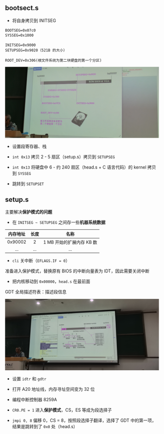 ## bootsect.s

- 将自身拷贝到 INITSEG

```
BOOTSEG=0x07c0
SYSSEG=0x1000

INITSEG=0x9000
SETUPSEG=0x9020（521B 的大小）

ROOT_DEV=0x306(根文件系统为第二块硬盘的第一个分区)
```

![](img/04-1.jpg)

- 设置段寄存器、栈

- `int 0x13` 拷贝 2 - 5 扇区（setup.s）拷贝到 `SETUPSEG`

- `int 0x13` 将硬盘中 6 - 约 240 扇区（head.s + C 语言代码）的 kernel 拷贝到 `SYSSEG`

- 跳转到 `SETUPSET`

## setup.s

主要解决**保护模式的问题**

- 在 `INITSEG ~ SETUPSEG` 之间存一些**机器系统数据**

|内存地址|长度|名称|
|:---:|:---:|:---:|
|0x90002|2|1 MB 开始的扩展内存 KB 数|
|...|...|...|

- `cli` 关中断（`EFLAGS.IF = 0`）

准备进入保护模式，替换原有 BIOS 的中断向量表为 IDT，因此需要关闭中断

- 把内核移动到 `0x00000`，`head.s` 在最前面

GDT 全局描述符表：描述段信息

![](img/04-2.jpg)

- 设置 `idtr` 和 `gdtr`

- 打开 A20 地址线，内存寻址空间变为 32 位

- 编程中断控制器 8259A

- `CR0.PE = 1` 进入**保护模式**，CS，ES 等成为段选择子

- `jmpi 0, 8` 偏移 0，CS = 8，按照段选择子翻译，选择了 GDT 中的第一项，结果是跳转到了 `0x0` 处（head.s）

